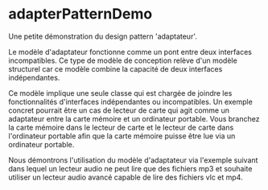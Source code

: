 # adapterPatternDemo
Une petite démonstration du design pattern 'adaptateur'.

Le modèle d'adaptateur fonctionne comme un pont entre deux interfaces incompatibles. Ce type de modèle de conception relève d'un modèle structurel car ce modèle combine la capacité de deux interfaces indépendantes.

Ce modèle implique une seule classe qui est chargée de joindre les fonctionnalités d'interfaces indépendantes ou incompatibles. Un exemple concret pourrait être un cas de lecteur de carte qui agit comme un adaptateur entre la carte mémoire et un ordinateur portable. Vous branchez la carte mémoire dans le lecteur de carte et le lecteur de carte dans l'ordinateur portable afin que la carte mémoire puisse être lue via un ordinateur portable.

Nous démontrons l'utilisation du modèle d'adaptateur via l'exemple suivant dans lequel un lecteur audio ne peut lire que des fichiers mp3 et souhaite utiliser un lecteur audio avancé capable de lire des fichiers vlc et mp4.
